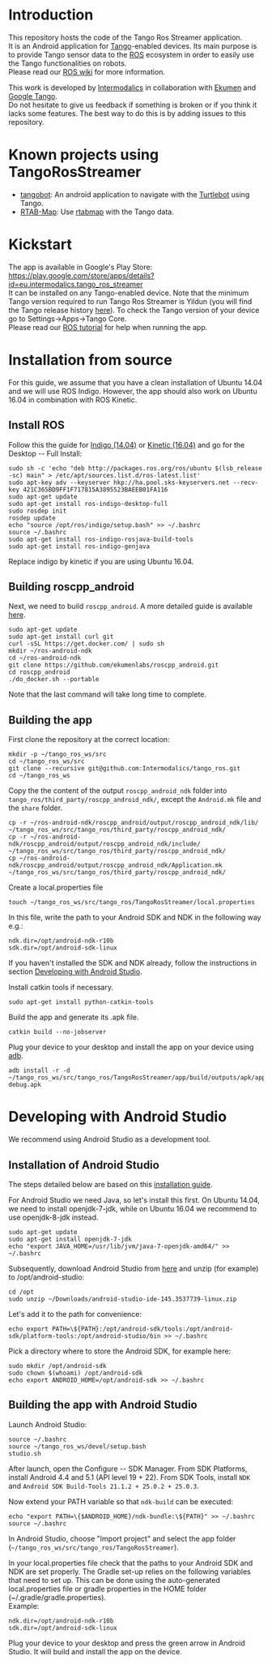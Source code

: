 # Introduction
This repository hosts the code of the Tango Ros Streamer application.  
It is an Android application for [Tango](https://get.google.com/tango/)-enabled devices.
Its main purpose is to provide Tango sensor data to the [ROS](http://wiki.ros.org/) ecosystem in order to easily use the Tango functionalities on robots.  
Please read our [ROS wiki](http://wiki.ros.org/tango_ros_streamer) for more information.

This work is developed by [Intermodalics](http://www.intermodalics.eu/) in collaboration with [Ekumen](http://www.ekumenlabs.com/) and [Google Tango](https://get.google.com/tango/).  
Do not hesitate to give us feedback if something is broken or if you think it lacks some features. The best way to do this is by adding issues to this repository.

# Known projects using TangoRosStreamer
* [tangobot](http://github.com/ekumenlabs/tangobot/): An android application to navigate with the [Turtlebot](http://www.turtlebot.com/) using Tango.
* [RTAB-Map](http://wiki.ros.org/rtabmap_ros/Tutorials/Tango%20ROS%20Streamer): Use [rtabmap](http://wiki.ros.org/rtabmap_ros) with the Tango data.

# Kickstart
The app is available in Google's Play Store: https://play.google.com/store/apps/details?id=eu.intermodalics.tango_ros_streamer  
It can be installed on any Tango-enabled device. Note that the minimum Tango version required to run Tango Ros Streamer is Yildun (you will find the Tango release history [here](https://developers.google.com/tango/release-notes)). To check the Tango version of your device go to Settings->Apps->Tango Core.  
Please read our [ROS tutorial](http://wiki.ros.org/tango_ros_streamer/Visualisation) for help when running the app.

# Installation from source
For this guide, we assume that you have a clean installation of Ubuntu 14.04 and we will use ROS Indigo. However, the app should also work on Ubuntu 16.04 in combination with ROS Kinetic.

## Install ROS
Follow this the guide for [Indigo (14.04)](http://wiki.ros.org/indigo/Installation/Ubuntu) or [Kinetic (16.04)](http://wiki.ros.org/kinetic/Installation/Ubuntu) and go for the Desktop -- Full Install:

```
sudo sh -c 'echo "deb http://packages.ros.org/ros/ubuntu $(lsb_release -sc) main" > /etc/apt/sources.list.d/ros-latest.list'
sudo apt-key adv --keyserver hkp://ha.pool.sks-keyservers.net --recv-key 421C365BD9FF1F717815A3895523BAEEB01FA116
sudo apt-get update
sudo apt-get install ros-indigo-desktop-full
sudo rosdep init
rosdep update
echo "source /opt/ros/indigo/setup.bash" >> ~/.bashrc
source ~/.bashrc
sudo apt-get install ros-indigo-rosjava-build-tools
sudo apt-get install ros-indigo-genjava
```
Replace indigo by kinetic if you are using Ubuntu 16.04.

## Building roscpp_android
Next, we need to build ```roscpp_android```. A more detailed guide is available [here](http://wiki.ros.org/android_ndk/Tutorials/BuildingNativeROSPackages).

```
sudo apt-get update
sudo apt-get install curl git
curl -sSL https://get.docker.com/ | sudo sh
mkdir ~/ros-android-ndk
cd ~/ros-android-ndk
git clone https://github.com/ekumenlabs/roscpp_android.git
cd roscpp_android
./do_docker.sh --portable
```

Note that the last command will take long time to complete.

## Building the app
First clone the repository at the correct location:
```
mkdir -p ~/tango_ros_ws/src
cd ~/tango_ros_ws/src
git clone --recursive git@github.com:Intermodalics/tango_ros.git
cd ~/tango_ros_ws
``` 

Copy the the content of the output ```roscpp_android_ndk``` folder into ```tango_ros/third_party/roscpp_android_ndk/```, except the ```Android.mk``` file and the ```share``` folder.

```
cp -r ~/ros-android-ndk/roscpp_android/output/roscpp_android_ndk/lib/ ~/tango_ros_ws/src/tango_ros/third_party/roscpp_android_ndk/
cp -r ~/ros-android-ndk/roscpp_android/output/roscpp_android_ndk/include/ ~/tango_ros_ws/src/tango_ros/third_party/roscpp_android_ndk/
cp ~/ros-android-ndk/roscpp_android/output/roscpp_android_ndk/Application.mk ~/tango_ros_ws/src/tango_ros/third_party/roscpp_android_ndk/
```

Create a local.properties file
```
touch ~/tango_ros_ws/src/tango_ros/TangoRosStreamer/local.properties
```
In this file, write the path to your Android SDK and NDK in the following way e.g.:
```
ndk.dir=/opt/android-ndk-r10b
sdk.dir=/opt/android-sdk-linux
```
If you haven't installed the SDK and NDK already, follow the instructions in section [Developing with Android Studio](#developing-with-android-studio).

Install catkin tools if necessary.
```
sudo apt-get install python-catkin-tools
```

Build the app and generate its .apk file.
```
catkin build --no-jobserver
``` 

Plug your device to your desktop and install the app on your device using [adb](http://developer.android.com/studio/command-line/adb.html).
```
adb install -r -d ~/tango_ros_ws/src/tango_ros/TangoRosStreamer/app/build/outputs/apk/app-debug.apk
```

# Developing with Android Studio

We recommend using Android Studio as a development tool. 

## Installation of Android Studio
The steps detailed below are based on this [installation guide](http://wiki.ros.org/android/kinetic/Android%20Studio/Download).

For Android Studio we need Java, so let's install this first. On Ubuntu 14.04, we need to install openjdk-7-jdk, while on Ubuntu 16.04 we recommend to use openjdk-8-jdk instead.
```
sudo apt-get update
sudo apt-get install openjdk-7-jdk
echo "export JAVA_HOME=/usr/lib/jvm/java-7-openjdk-amd64/" >> ~/.bashrc
```

Subsequently, download Android Studio from [here](https://developer.android.com/studio/index.html) and unzip (for example) to /opt/android-studio:

```
cd /opt
sudo unzip ~/Downloads/android-studio-ide-145.3537739-linux.zip
```

Let's add it to the path for convenience:
```
echo export PATH=\${PATH}:/opt/android-sdk/tools:/opt/android-sdk/platform-tools:/opt/android-studio/bin >> ~/.bashrc
```

Pick a directory where to store the Android SDK, for example here:
```
sudo mkdir /opt/android-sdk
sudo chown $(whoami) /opt/android-sdk
echo export ANDROID_HOME=/opt/android-sdk >> ~/.bashrc
```

## Building the app with Android Studio

Launch Android Studio:
```
source ~/.bashrc
source ~/tango_ros_ws/devel/setup.bash
studio.sh
```

After launch, open the Configure -- SDK Manager. From SDK Platforms, install Android 4.4 and 5.1 (API level 19 + 22). From SDK Tools, install `NDK` and `Android SDK Build-Tools 21.1.2 + 25.0.2 + 25.0.3`. 

Now extend your PATH variable so that ```ndk-build``` can be executed:
```
echo "export PATH=\{$ANDROID_HOME}/ndk-bundle:\${PATH}" >> ~/.bashrc
source ~/.bashrc
```

In Android Studio, choose "Import project" and select the app folder (```~/tango_ros_ws/src/tango_ros/TangoRosStreamer```). 

In your local.properties file check that the paths to your Android SDK and NDK are set properly. The Gradle set-up relies on the following variables that need to set up. This can be done using the auto-generated local.properties file or gradle properties in the HOME folder (~/.gradle/gradle.properties).  
Example:
```
ndk.dir=/opt/android-ndk-r10b
sdk.dir=/opt/android-sdk-linux
```

Plug your device to your desktop and press the green arrow in Android Studio. It will build and install the app on the device.
